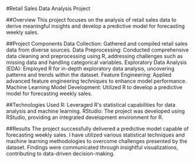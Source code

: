 #Retail Sales Data Analysis Project

##Overview
This project focuses on the analysis of retail sales data to derive meaningful insights and develop a predictive model for forecasting weekly sales.

##Project Components
Data Collection: Gathered and compiled retail sales data from diverse sources.
Data Preprocessing: Conducted comprehensive data cleaning and preprocessing using R, addressing challenges such as missing data and handling categorical variables.
Exploratory Data Analysis (EDA): Employed R for in-depth exploratory data analysis, uncovering patterns and trends within the dataset.
Feature Engineering: Applied advanced feature engineering techniques to enhance model performance.
Machine Learning Model Development: Utilized R to develop a predictive model for forecasting weekly sales.

##Technologies Used
R: Leveraged R's statistical capabilities for data analysis and machine learning.
RStudio: The project was developed using RStudio, providing an integrated development environment for R.

##Results
The project successfully delivered a predictive model capable of forecasting weekly sales. I have utilized various statistical techniques and machine learning methodologies to overcome challenges presented by the dataset. Findings were communicated through insightful visualizations, contributing to data-driven decision-making.
